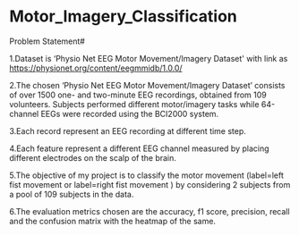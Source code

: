 # Motor_Imagery_Classification

Problem Statement#

1.Dataset is ‘Physio Net EEG Motor Movement/Imagery Dataset' with link as https://physionet.org/content/eegmmidb/1.0.0/

2.The chosen ‘Physio Net EEG Motor Movement/Imagery Dataset’ consists of over 1500 one- and two-minute EEG recordings, obtained from 109 volunteers. Subjects performed different motor/imagery tasks while 64-channel EEGs were recorded using the BCI2000 system.

3.Each record represent an EEG recording at different time step.

4.Each feature represent a different EEG channel measured by placing different electrodes on the scalp of the brain.

5.The objective of my project is to classify the motor movement (label=left fist movement or label=right fist movement ) by considering 2 subjects from a pool of 109 subjects in the data.

6.The evaluation metrics chosen are the accuracy, f1 score, precision, recall and the confusion matrix with the heatmap of the same.
